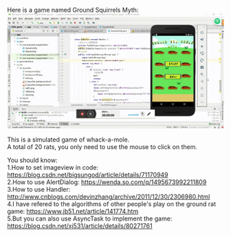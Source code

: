 Here is a game named Ground Squirrels Myth:
![image](https://github.com/chinaapplepie/android_package/blob/master/little%20game/game.gif?raw=true)

This is a simulated game of whack-a-mole.
<br/> A total of 20 rats, you only need to use the mouse to click on them.

You should know:
<br/>1.How to set imageview in code:
  https://blog.csdn.net/bigsungod/article/details/71170949
<br/>2.How to use AlertDialog:
  https://wenda.so.com/q/1495673992211809
<br/>3.How to use Handler:
  http://www.cnblogs.com/devinzhang/archive/2011/12/30/2306980.html
<br/>4.I have refered to the algorithms of other people's play on the ground rat game:
  https://www.jb51.net/article/141774.htm
<br/>5.But you can also use AsyncTask to implement the game:
  https://blog.csdn.net/xj531/article/details/80271761
